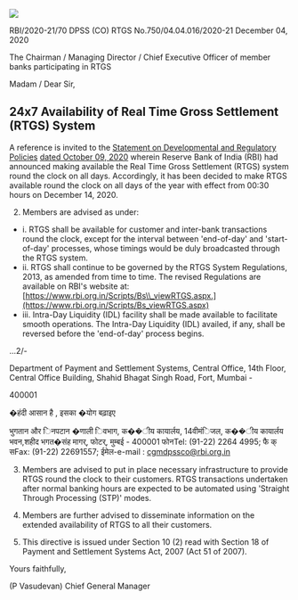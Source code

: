 ![](_page_0_Picture_0.jpeg)

RBI/2020-21/70 DPSS (CO) RTGS No.750/04.04.016/2020-21 December 04, 2020

The Chairman / Managing Director / Chief Executive Officer of member banks participating in RTGS

Madam / Dear Sir,

## **24x7 Availability of Real Time Gross Settlement (RTGS) System**

A reference is invited to the [Statement on Developmental and Regulatory Policies](https://www.rbi.org.in/Scripts/BS_PressReleaseDisplay.aspx?prid=50480)  [dated October 09, 2020](https://www.rbi.org.in/Scripts/BS_PressReleaseDisplay.aspx?prid=50480) wherein Reserve Bank of India (RBI) had announced making available the Real Time Gross Settlement (RTGS) system round the clock on all days. Accordingly, it has been decided to make RTGS available round the clock on all days of the year with effect from 00:30 hours on December 14, 2020.

2. Members are advised as under:

- i. RTGS shall be available for customer and inter-bank transactions round the clock, except for the interval between 'end-of-day' and 'start-of-day' processes, whose timings would be duly broadcasted through the RTGS system.
- ii. RTGS shall continue to be governed by the RTGS System Regulations, 2013, as amended from time to time. The revised Regulations are available on RBI's website at: [https://www.rbi.org.in/Scripts/Bs\\_viewRTGS.aspx.](https://www.rbi.org.in/Scripts/Bs_viewRTGS.aspx)
- iii. Intra-Day Liquidity (IDL) facility shall be made available to facilitate smooth operations. The Intra-Day Liquidity (IDL) availed, if any, shall be reversed before the 'end-of-day' process begins.

...2/-

Department of Payment and Settlement Systems, Central Office, 14th Floor, Central Office Building, Shahid Bhagat Singh Road, Fort, Mumbai -

400001

�हंदी आसान है , इसका �योग बढ़ाइए

भुगतान और िनपटान �णाली िवभाग, क��ीय कायार्लय, 14वीमंिजल, क��ीय कायार्लय भवन,शहीद भगत�संह मागर्, फोटर्, मुम्बई - 400001 फोनTel: (91-22) 2264 4995; फै क् सFax: (91-22) 22691557; ईमेल-e-mail : [cgmdpssco@rbi.org.in](mailto:cgmdpssco@rbi.org.in)

3. Members are advised to put in place necessary infrastructure to provide RTGS round the clock to their customers. RTGS transactions undertaken after normal banking hours are expected to be automated using 'Straight Through Processing (STP)' modes.

4. Members are further advised to disseminate information on the extended availability of RTGS to all their customers.

5. This directive is issued under Section 10 (2) read with Section 18 of Payment and Settlement Systems Act, 2007 (Act 51 of 2007).

Yours faithfully,

(P Vasudevan) Chief General Manager
